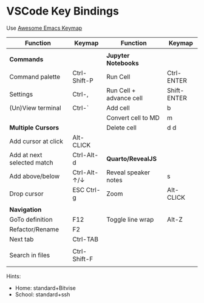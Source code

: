 # VSCode Key Bindings

Use [Awesome Emacs Keymap](https://marketplace.visualstudio.com/items?itemName=tuttieee.emacs-mcx)

| Function                      | Keymap                | Function                      | Keymap                |
|-------------------------------|-----------------------|-------------------------------|-----------------------|
|                               |                       |                               |                       |
| **Commands**                  |                       | **Jupyter Notebooks**         |                       |
| Command palette               | Ctrl-Shift-P          | Run Cell                      | Ctrl-ENTER            |
| Settings                      | Ctrl-,                | Run Cell + advance cell       | Shift-ENTER           |
| (Un)View terminal             | Ctrl-`                | Add cell                      | b                     |
|                               |                       | Convert cell to MD            | m                     |
| **Multiple Cursors**          |                       | Delete cell                   | d d                   |
| Add cursor at click           | Alt-CLICK             |                               |                       |
| Add at next selected match    | Ctrl-Alt-d            | **Quarto/RevealJS**           |                       |
| Add above/below               | Ctrl-Alt-&uarr;/&darr;| Reveal speaker notes          | s                     |
| Drop cursor                   | ESC Ctrl-g            | Zoom                          | Alt-CLICK             |
|                               |                       |
| **Navigation**                |                       |
| GoTo definition               | F12                   | Toggle line wrap              | Alt-Z                 |
| Refactor/Rename               | F2                    |
| Next tab                      | Ctrl-TAB              |
|                               |                       |
| Search in files               | Ctrl-Shift-F          |
|                               |                       |


Hints:
- Home: standard+Bitvise
- School: standard+ssh







